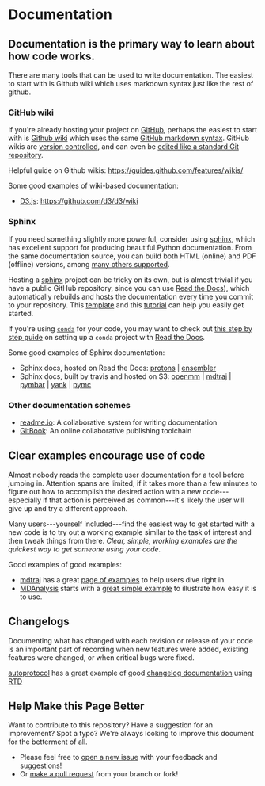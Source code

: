 # Documentation

## Documentation is the primary way to learn about how code works.

There are many tools that can be used to write documentation. The easiest to start with is Github wiki which uses markdown syntax just like the rest of github.

### GitHub wiki

If you're already hosting your project on [GitHub](http://github.com), perhaps the easiest to start with is [Github wiki](https://help.github.com/articles/about-github-wikis/) which uses the same [GitHub markdown syntax](https://guides.github.com/features/mastering-markdown/).
GitHub wikis are [version controlled](https://help.github.com/articles/viewing-a-wiki-s-history-of-changes/), and can even be [edited like a standard Git repository](https://help.github.com/articles/adding-and-editing-wiki-pages-locally/).

Helpful guide on Github wikis:
https://guides.github.com/features/wikis/

Some good examples of wiki-based documentation:
* [D3.js](https://github.com/d3/d3/wiki): https://github.com/d3/d3/wiki

### Sphinx

If you need something slightly more powerful, consider using [sphinx](http://www.sphinx-doc.org/en/1.4.8/), which has excellent support for producing beautiful Python documentation.
From the same documentation source, you can build both HTML (online) and PDF (offline) versions, among [many others supported](http://www.sphinx-doc.org/en/1.4.8/builders.html).

Hosting a [sphinx](http://www.sphinx-doc.org/en/1.4.8/) project can be tricky on its own, but is almost trivial if you have a public GitHub repository, since you can use [Read the Docs](https://docs.readthedocs.io/en/latest/getting_started.html)), which automatically rebuilds and hosts the documentation every time you commit to your repository.
This [template](https://github.com/readthedocs/template) and this [tutorial](http://www.sphinx-doc.org/en/stable/tutorial.html) can help you easily get started.

If you're using [`conda`](http://conda.pydata.org/docs/) for your code, you may want to check out [this step by step guide](https://github.com/choderalab/Protons/blob/master/howto-documentation.rst) on setting up a `conda` project with [Read the Docs](https://readthedocs.org).

Some good examples of Sphinx documentation:

* Sphinx docs, hosted on Read the Docs: [protons](http://constph-openmm.readthedocs.io) | [ensembler](http://ensembler.readthedocs.io)
* Sphinx docs, built by travis and hosted on S3: [openmm](http://docs.openmm.org/7.0.0/userguide/index.html) | [mdtraj](http://mdtraj.org/) | [pymbar](http://pymbar.org/) | [yank](http://getyank.org) | [pymc](https://github.com/pymc-devs/pymc/tree/master/docs)

### Other documentation schemes

* [readme.io](http://readme.io): A collaborative system for writing documentation
* [GitBook](https://www.gitbook.com): An online collaborative publishing toolchain

## Clear examples encourage use of code

Almost nobody reads the complete user documentation for a tool before jumping in.
Attention spans are limited; if it takes more than a few minutes to figure out how to accomplish the desired action with a new code---especially if that action is perceived as common---it's likely the user will give up and try a different approach.

Many users---yourself included---find the easiest way to get started with a new code is to try out a working example similar to the task of interest and then tweak things from there.
_Clear, simple, working examples are the quickest way to get someone using your code._

Good examples of good examples:
* [mdtraj](http://mdtraj.org) has a great [page of examples](http://mdtraj.org/1.8.0/examples/index.html) to help users dive right in.
* [MDAnalysis](http://www.mdanalysis.org/) starts with a [great simple example](http://www.mdanalysis.org/pages/basic_example/) to illustrate how easy it is to use.

## Changelogs

Documenting what has changed with each revision or release of your code is an important part of recording when new features were added, existing features were changed, or when critical bugs were fixed.

[autoprotocol](http://autoprotocol.org) has a great example of good [changelog documentation](http://autoprotocol-python.readthedocs.io/en/latest/changelog.html) using [RTD](https://readthedocs.org/)

## Help Make this Page Better

Want to contribute to this repository? Have a suggestion for an improvement?
Spot a typo? We're always looking to improve this document for the betterment of all.

* Please feel free to [open a new issue](https://github.com/choderalab/software-development/issues/new) with your feedback and suggestions!
* Or [make a pull request](https://github.com/choderalab/software-development/compare) from your branch or fork!
